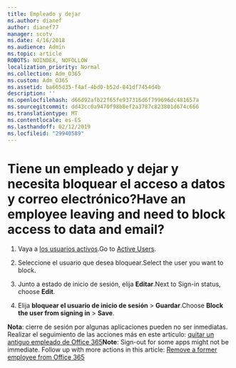 ```yaml
---
title: Empleado y dejar
ms.author: dianef
author: dianef77
manager: scotv
ms.date: 4/16/2018
ms.audience: Admin
ms.topic: article
ROBOTS: NOINDEX, NOFOLLOW
localization_priority: Normal
ms.collection: Adm_O365
ms.custom: Adm_O365
ms.assetid: ba665d35-f4af-4bd0-b52d-841df7454d4b
description: ''
ms.openlocfilehash: d66d92afb22f65fe937316d6f799696dc481657a
ms.sourcegitcommit: dd43cc0a9470f98b8ef2a3787c823801d674c666
ms.translationtype: MT
ms.contentlocale: es-ES
ms.lasthandoff: 02/12/2019
ms.locfileid: "29940589"
---
```

# <a name="have-an-employee-leaving-and-need-to-block-access-to-data-and-email"></a><span data-ttu-id="61850-102">Tiene un empleado y dejar y necesita bloquear el acceso a datos y correo electrónico?</span><span class="sxs-lookup"><span data-stu-id="61850-102">Have an employee leaving and need to block access to data and email?</span></span>
  
1. <span data-ttu-id="61850-103">Vaya a [los usuarios activos](https://admin.microsoft.com/Adminportal/Home?source=applauncher#/users).</span><span class="sxs-lookup"><span data-stu-id="61850-103">Go to [Active Users](https://admin.microsoft.com/Adminportal/Home?source=applauncher#/users).</span></span>
    
2. <span data-ttu-id="61850-104">Seleccione el usuario que desea bloquear.</span><span class="sxs-lookup"><span data-stu-id="61850-104">Select the user you want to block.</span></span> 
    
3. <span data-ttu-id="61850-105">Junto a estado de inicio de sesión, elija **Editar**.</span><span class="sxs-lookup"><span data-stu-id="61850-105">Next to Sign-in status, choose **Edit**.</span></span> 
    
4. <span data-ttu-id="61850-106">Elija **bloquear el usuario de inicio de sesión** \> **Guardar**.</span><span class="sxs-lookup"><span data-stu-id="61850-106">Choose **Block the user from signing in** \> **Save**.</span></span> 
    
 <span data-ttu-id="61850-p101">**Nota**: cierre de sesión por algunas aplicaciones pueden no ser inmediatas. Realizar el seguimiento de las acciones más en este artículo: [quitar un antiguo empleado de Office 365](https://support.office.com/article/Remove-a-former-employee-from-Office-365-44d96212-4d90-4027-9aa9-a95eddb367d1.aspx)</span><span class="sxs-lookup"><span data-stu-id="61850-p101">**Note**: Sign-out for some apps might not be immediate. Follow up with more actions in this article: [Remove a former employee from Office 365](https://support.office.com/article/Remove-a-former-employee-from-Office-365-44d96212-4d90-4027-9aa9-a95eddb367d1.aspx)</span></span>
  

